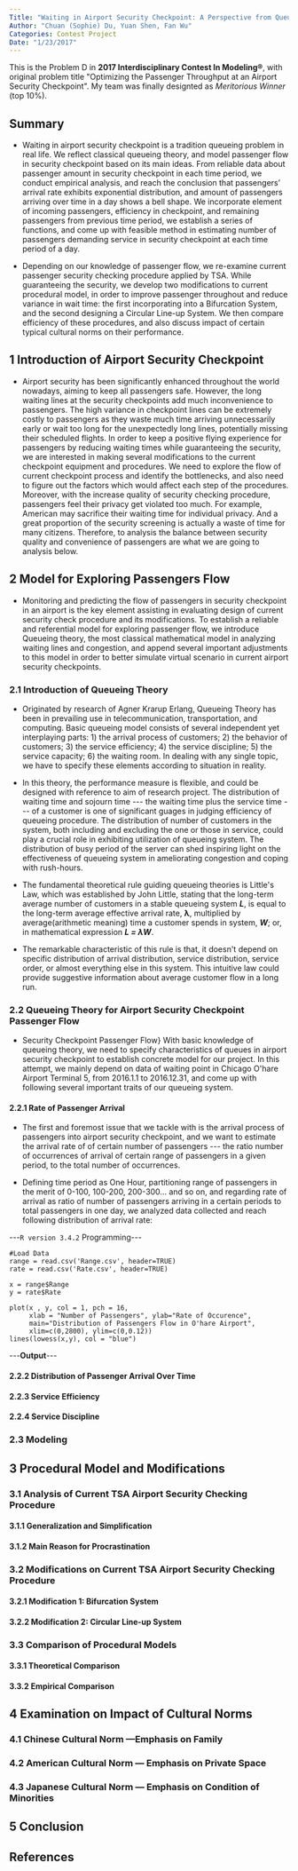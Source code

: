 ```yaml
---
Title: "Waiting in Airport Security Checkpoint: A Perspective from Queueing Theory"
Author: "Chuan (Sophie) Du, Yuan Shen, Fan Wu"
Categories: Contest Project
Date: "1/23/2017"
---
```


This is the Problem D in **2017 Interdisciplinary Contest In Modeling®**, with original problem title "Optimizing the Passenger Throughput at an Airport Security Checkpoint". My team was finally designted as *Meritorious Winner* (top 10%).

## Summary
- Waiting in airport security checkpoint is a tradition queueing problem in real life. We reflect classical queueing theory, and model passenger flow in security checkpoint based on its main ideas. From reliable data about passenger amount in security checkpoint in each time period, we conduct empirical analysis, and reach the conclusion that passengers’ arrival rate exhibits exponential distribution, and amount of passengers arriving over time in a day shows a bell shape. We incorporate element of incoming passengers, efficiency in checkpoint, and remaining passengers from previous time period, we establish a series of functions, and come up with feasible method in estimating number of passengers demanding service in security checkpoint at each time period of a day.

- Depending on our knowledge of passenger flow, we re-examine current passenger security checking procedure applied by TSA. While guaranteeing the security, we develop two modifications to current procedural model, in order to improve passenger throughout and reduce variance in wait time: the first incorporating into a Bifurcation System, and the second designing a Circular Line-up System. We then compare efficiency of these procedures, and also discuss impact of certain typical cultural norms on their performance.


## 1 Introduction of Airport Security Checkpoint

- Airport security has been significantly enhanced throughout the world nowadays, aiming to keep all passengers safe. However, the long waiting lines at the security checkpoints add much inconvenience to passengers. The high variance in checkpoint lines can be extremely costly to passengers as they waste much time arriving unnecessarily early or wait too long for the unexpectedly long lines, potentially missing their scheduled flights. In order to keep a positive flying experience for passengers by reducing waiting times while guaranteeing the security, we are interested in making several modifications to the current checkpoint equipment and procedures. We need to explore the flow of current checkpoint process and identify the bottlenecks, and also need to figure out the factors which would affect each step of the procedures. Moreover, with the increase quality of security checking procedure, passengers feel their privacy get violated too much. For example, American may sacrifice their waiting time for individual privacy. And a great proportion of the security screening is actually a waste of time for many citizens. Therefore, to analysis the balance between security quality and convenience of passengers are what we are going to analysis below.

## 2 Model for Exploring Passengers Flow

- Monitoring and predicting the flow of passengers in security checkpoint in an airport is the key element assisting in evaluating design of current security check procedure and its modifications. To establish a reliable and referential model for exploring passenger flow, we introduce Queueing theory, the most classical mathematical model in analyzing waiting lines and congestion, and append several important adjustments to this model in order to better simulate virtual scenario in current airport security checkpoints.

### 2.1 Introduction of Queueing Theory

- Originated by research of Agner Krarup Erlang, Queueing Theory has been in prevailing use in telecommunication, transportation, and computing. Basic queueing model consists of several independent yet interplaying parts: 1) the arrival process of customers; 2) the behavior of customers; 3) the service efficiency; 4) the service discipline; 5) the service capacity; 6) the waiting room. In dealing with any single topic, we have to specify these elements according to situation in reality.

- In this theory, the performance measure is flexible, and could be designed with reference to aim of research project. The distribution of waiting time and sojourn time --- the waiting time plus the service time --- of a customer is one of significant guages in judging efficiency of queueing procedure. The distribution of number of customers in the system, both including and excluding the one or those in service, could play a crucial role in exhibiting utilization of queueing system. The distribution of busy period of the server can shed inspiring light on the effectiveness of queueing system in ameliorating congestion and coping with rush-hours.

- The fundamental theoretical rule guiding queueing theories is Little's Law, which was established by John Little, stating that the long-term average number of customers in a stable queueing system ***L***, is equal to the long-term average effective arrival rate, **λ**, multiplied by average(arithmetic meaning) time a customer spends in system, ***W***; or, in mathematical expression ***L = λW***.

- The remarkable characteristic of this rule is that, it doesn't depend on specific distribution of arrival distribution, service distribution, service order, or almost everything else in this system. This intuitive law could provide suggestive information about average customer flow in a long run.

### 2.2 Queueing Theory for Airport Security Checkpoint Passenger Flow

- Security Checkpoint Passenger Flow}
With basic knowledge of queueing theory, we need to specify characteristics of queues in airport security checkpoint to establish concrete model for our project. In this attempt, we mainly depend on data of waiting point in Chicago O'hare Airport Terminal 5, from 2016.1.1 to 2016.12.31, and come up with following several important traits of our queueing system.

#### 2.2.1 Rate of Passenger Arrival

- The first and foremost issue that we tackle with is the arrival process of passengers into airport security checkpoint, and we want to estimate the arrival rate of of certain number of passengers --- the ratio number of occurrences of arrival of certain range of passengers in a given period, to the total number of occurrences. 

- Defining time period as One Hour, partitioning range of passengers in the merit of 0-100, 100-200, 200-300... and so on, and regarding rate of arrival as ratio of number of passengers arriving in a certain periods to total passengers in one day, we analyzed data collected and reach following distribution of arrival rate:

---`R version 3.4.2` Programming---
  
```{r}
#Load Data
range = read.csv('Range.csv', header=TRUE)
rate = read.csv('Rate.csv', header=TRUE)
```

```{r}
x = range$Range
y = rate$Rate
```

```{r}
plot(x , y, col = 1, pch = 16,
     xlab = "Number of Passengers", ylab="Rate of Occurence",
     main="Distribution of Passengers Flow in O'hare Airport",
     xlim=c(0,2800), ylim=c(0,0.12))     
lines(lowess(x,y), col = "blue")
```

---**Output**---







#### 2.2.2 Distribution of Passenger Arrival Over Time
#### 2.2.3 Service Efficiency
#### 2.2.4 Service Discipline

### 2.3 Modeling

## 3 Procedural Model and Modifications
### 3.1 Analysis of Current TSA Airport Security Checking Procedure
#### 3.1.1 Generalization and Simplification
#### 3.1.2 Main Reason for Procrastination

### 3.2 Modifications on Current TSA Airport Security Checking Procedure
#### 3.2.1 Modification 1: Bifurcation System
#### 3.2.2 Modification 2: Circular Line-up System
### 3.3 Comparison of Procedural Models
#### 3.3.1 Theoretical Comparison
#### 3.3.2 Empirical Comparison

## 4 Examination on Impact of Cultural Norms
### 4.1 Chinese Cultural Norm —Emphasis on Family
### 4.2 American Cultural Norm — Emphasis on Private Space
### 4.3 Japanese Cultural Norm — Emphasis on Condition of Minorities

## 5 Conclusion

## References
